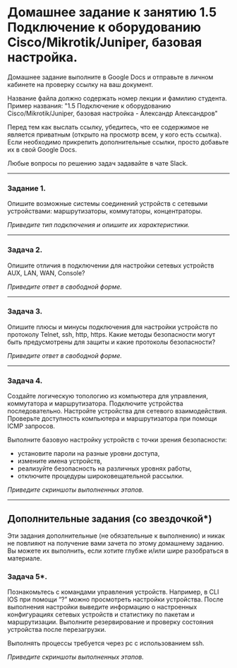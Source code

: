 # Домашнее задание к занятию 1.5 Подключение к оборудованию Cisco/Mikrotik/Juniper, базовая настройка. 

Домашнее задание выполните в Google Docs и отправьте в личном кабинете на проверку ссылку на ваш документ.

Название файла должно содержать номер лекции и фамилию студента. Пример названия: "1.5 Подключение к оборудованию Cisco/Mikrotik/Juniper, базовая настройка  - Александр Александров"

Перед тем как выслать ссылку, убедитесь, что ее содержимое не является приватным (открыто на просмотр всем, у кого есть ссылка). Если необходимо прикрепить дополнительные ссылки, просто добавьте их в свой Google Docs.

Любые вопросы по решению задач задавайте в чате Slack.

---

### Задание 1. 

Опишите возможные системы соединений устройств с сетевыми устройствами: маршрутизаторы, коммутаторы, концентраторы. 

*Приведите тип подключения и опишите их характеристики.*

---

### Задача 2.

Опишите отличия в подключении для настройки сетевых устройств AUX, LAN, WAN, Console? 

*Приведите ответ в свободной форме.*

---

### Задача 3.

Опишите плюсы и минусы подключения для настройки устройств по протоколу Telnet, ssh, http, https. Какие методы безопасности могут быть предусмотрены для защиты и какие протоколы безопасности? 

*Приведите ответ в свободной форме.*

---

### Задача 4.

Создайте логическую топологию из компьютера для управления, коммутатора и маршрутизатора. Подключите устройства последовательно. Настройте устройства для сетевого взаимодействия. Проверьте доступность компьютера и маршрутизатора при помощи ICMP запросов. 

Выполните базовую настройку устройств с точки зрения безопасности:

- установите пароли на разные уровни доступа, 
- измените имена устройств, 
- реализуйте безопасность на различных уровнях работы, 
- отключите процедуры широковещательной рассылки.

*Приведите скриншоты выполненных этапов.*

---

## Дополнительные задания (со звездочкой*)
Эти задания дополнительные (не обязательные к выполнению) и никак не повлияют на получение вами зачета по этому домашнему заданию. Вы можете их выполнить, если хотите глубже и/или шире разобраться в материале.

### Задача 5*.

Познакомьтесь с командами управления устройств. Например, в CLI IOS при помощи “?” можно просмотреть настройки устройства. 
После выполнения настройки выведите информацию о настроенных конфигурациях сетевых устройств и статистику по пакетам и маршрутизации. 
Выполните резервирование и проверку состояния устройства после перезагрузки. 

Выполнять процессы требуется через pc с использованием ssh. 

*Приведите скриншоты выполненных этапов.*
